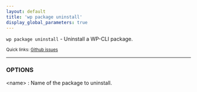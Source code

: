 ```yaml
---
layout: default
title: 'wp package uninstall'
display_global_parameters: true
---
```


`wp package uninstall` - Uninstall a WP-CLI package.

<small>Quick links: <a href="https://github.com/wp-cli/wp-cli/issues?q=is%3Aopen+label%3Acommand%3Auninstall+sort%3Aupdated-desc">Github issues</a></small>

<hr />

### OPTIONS

&lt;name&gt;
: Name of the package to uninstall.



